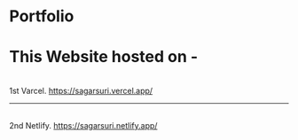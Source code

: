 # Portfolio

# This Website hosted on -
<br> 1st Varcel. https://sagarsuri.vercel.app/ <hr>

<br> 2nd Netlify. https://sagarsuri.netlify.app/


